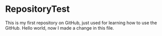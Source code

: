 # RepositoryTest
This is my first repository on GitHub, just used for learning how to use the GitHub.
Hello world, now I made a change in this file.

